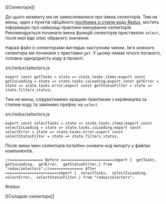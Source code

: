 [[Селектори]]

До цього моменту ми не замислювалися про імена селекторів. Тим не менш, один з пунктів офіційного [посібника зі стилю коду Redux](https://redux.js.org/style-guide), містить інформацію про найкращі практики іменування селекторів. Рекомендується починати імена функцій селекторів приставкою `select`, після якої йде опис обраного значення.

Наразі файл із селекторами виглядає наступним чином. Ім'я кожного селектора ми починали з приставки `get`. У цьому немає нічого поганого, головне однорідність коду в проекті.

src/redux/selectors.js

```
export const getTasks = state => state.tasks.items;export const getIsLoading = state => state.tasks.isLoading;export const getError = state => state.tasks.error;export const getStatusFilter = state => state.filters.status;
```

Тим не менш, слідуватимемо кращим практикам з керівництва за стилем коду та замінимо префікс на `select`.

src/redux/selectors.js

```
export const selectTasks = state => state.tasks.items;export const selectIsLoading = state => state.tasks.isLoading;export const selectError = state => state.tasks.error;export const selectStatusFilter = state => state.filters.status;
```

Після зміни імен селекторів потрібно оновити код імпорту у файлах компонентів.

```
//=============== Before ========================import {  getTasks,  getIsLoading,  getError,  getStatusFilter,} from "redux/selectors";//=============== After ========================import {  selectTasks,  selectIsLoading,  selectError,  selectStatusFilter,} from "redux/selectors";
```

#redux 

[[Складові селектори]]
